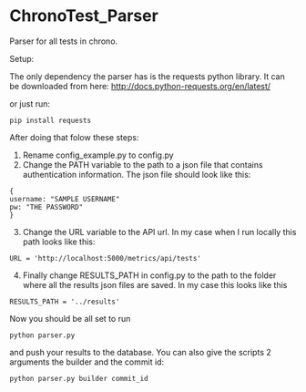 # ChronoTest_Parser
Parser for all tests in chrono.

Setup:

The only dependency the parser has is the requests python library. It can be downloaded
from here: http://docs.python-requests.org/en/latest/

or just run:
```
pip install requests
```

After doing that folow these steps:

1. Rename config_example.py to config.py
2. Change the PATH variable to the path to a json file that contains authentication information. The json file should look like this:
```
{
username: "SAMPLE USERNAME"
pw: "THE PASSWORD"
}
```
3. Change the URL variable to the API url. In my case when I run locally this path looks like this:
```
URL = 'http://localhost:5000/metrics/api/tests'
```
4. Finally change RESULTS_PATH in config.py to the path to the folder where all the results json files are saved. In my case this looks like this
```
RESULTS_PATH = '../results'
```

Now you should be all set to run 

```
python parser.py
```

and push your results to the database. You can also give the scripts 2 arguments the builder and the commit id:
```
python parser.py builder commit_id
```

